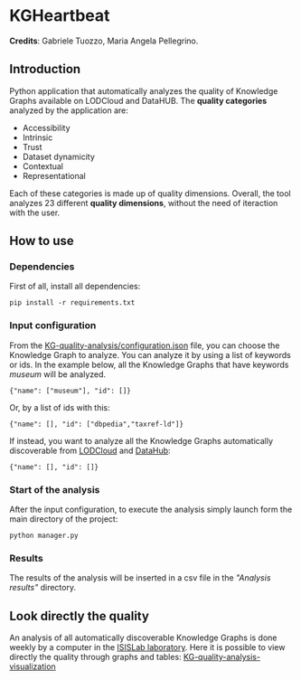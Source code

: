 # KGHeartbeat
**Credits**: Gabriele Tuozzo, Maria Angela Pellegrino.
## Introduction
Python application that automatically analyzes the quality of Knowledge Graphs available on LODCloud and DataHUB. The **quality categories** analyzed by the application are:
- Accessibility
- Intrinsic
- Trust
- Dataset dynamicity
- Contextual
- Representational

Each of these categories is made up of quality dimensions. Overall, the tool analyzes 23 different **quality dimensions**, without the need of iteraction with the user.
## How to use
### Dependencies
First of all, install all dependencies:
```
pip install -r requirements.txt
```
### Input configuration
From the [KG-quality-analysis/configuration.json](configuration.json) file, you can choose the Knowledge Graph to analyze. You can analyze it by using a list of keywords or ids. In the example below, all the Knowledge Graphs that have keywords *museum* will be analyzed.
```
{"name": ["museum"], "id": []}
```
Or, by a list of ids with this:
```
{"name": [], "id": ["dbpedia","taxref-ld"]}
```
If instead, you want to analyze all the Knowledge Graphs automatically discoverable from [LODCloud](https://lod-cloud.net/) and [DataHub](https://old.datahub.io/):
```
{"name": [], "id": []}
```
### Start of the analysis
After the input configuration, to execute the analysis simply launch form the main directory of the project:
```
python manager.py
```
### Results
The results of the analysis will be inserted in a csv file in the *"Analysis results"* directory.
## Look directly the quality
An analysis of all automatically discoverable Knowledge Graphs is done weekly by a computer in the [ISISLab laboratory](https://www.isislab.it/). Here it is possible to view directly the quality through graphs and tables: [KG-quality-analysis-visualization](https://isislab-unisa.github.io/KGHeartbeat/)
